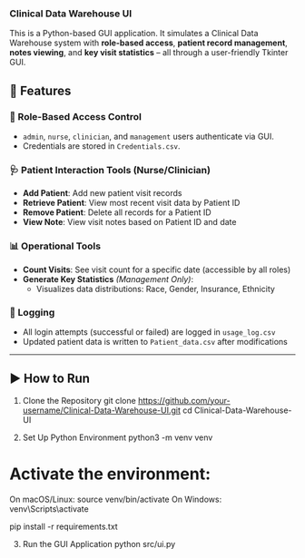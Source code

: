 ### Clinical Data Warehouse UI

This is a Python-based GUI application. It simulates a Clinical Data Warehouse system with **role-based access**, **patient record management**, **notes viewing**, and **key visit statistics** – all through a user-friendly Tkinter GUI.


## 🚀 Features

### 🔐 Role-Based Access Control
- `admin`, `nurse`, `clinician`, and `management` users authenticate via GUI.
- Credentials are stored in `Credentials.csv`.

### 🩺 Patient Interaction Tools (Nurse/Clinician)
- **Add Patient**: Add new patient visit records
- **Retrieve Patient**: View most recent visit data by Patient ID
- **Remove Patient**: Delete all records for a Patient ID
- **View Note**: View visit notes based on Patient ID and date

### 📊 Operational Tools
- **Count Visits**: See visit count for a specific date (accessible by all roles)
- **Generate Key Statistics** *(Management Only)*:
  - Visualizes data distributions: Race, Gender, Insurance, Ethnicity

### 📝 Logging
- All login attempts (successful or failed) are logged in `usage_log.csv`
- Updated patient data is written to `Patient_data.csv` after modifications

---

## ▶️ How to Run

1. Clone the Repository
git clone https://github.com/your-username/Clinical-Data-Warehouse-UI.git
cd Clinical-Data-Warehouse-UI

2. Set Up Python Environment
python3 -m venv venv
# Activate the environment:
On macOS/Linux:
source venv/bin/activate
On Windows:
venv\\Scripts\\activate

pip install -r requirements.txt

3. Run the GUI Application
python src/ui.py
